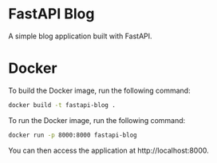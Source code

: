 # FastAPI Blog
A simple blog application built with FastAPI.


# Docker
To build the Docker image, run the following command:

```bash
docker build -t fastapi-blog .
```

To run the Docker image, run the following command:

```bash
docker run -p 8000:8000 fastapi-blog
```

You can then access the application at http://localhost:8000.
